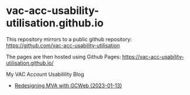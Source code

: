 # vac-acc-usability-utilisation.github.io

This repository mirrors to a public github repository: https://github.com/vac-acc-usability-utilisation

The pages are then hosted using Github Pages: https://vac-acc-usability-utilisation.github.io/

My VAC Account Usabilility Blog

* [Redesigning MVA with GCWeb (2023-01-13)](https://vac-acc-usability-utilisation.github.io/design/posts/2023-01-13/mva-gcweb-redesign.html)